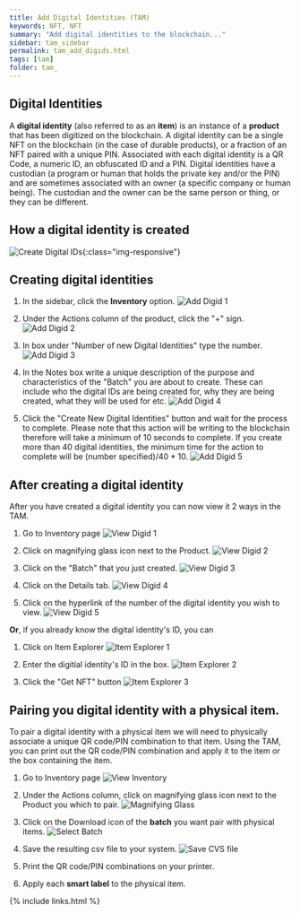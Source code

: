 ```yaml
---
title: Add Digital Identities (TAM)
keywords: NFT, NFT
summary: "Add digital identities to the blockchain..."
sidebar: tam_sidebar
permalink: tam_add_digids.html
tags: [tam]
folder: tam_
---
```


## Digital Identities 

A **digital identity** (also referred to as an **item**) is an instance of a **product** that has been digitized on the blockchain.  A digital identity can be a single NFT on the blockchain (in the case of durable products), or a fraction of an NFT paired with a unique PIN.  Associated with each digital identity is a QR Code, a numeric ID, an obfuscated ID and a PIN.  Digital identities have a custodian (a program or human that holds the private key and/or the PIN) and are sometimes associated with an owner (a specific company or human being).  The custodian and the owner can be the same person or thing, or they can be different.

## How a digital identity is created 
![Create Digital IDs](create_digids.svg){:class="img-responsive"}

## Creating digital identities 

1. In the sidebar, click the **Inventory** option.
![Add Digid 1](images/tam/inventory-add-1.png)

2. Under the Actions column of the product, click the "+" sign.
![Add Digid 2](images/tam/inventory-add-2.png)

3. In box under "Number of new Digital Identities" type the number.
![Add Digid 3](images/tam/inventory-add-3.png)

4. In the Notes box write a unique description of the purpose and characteristics of the "Batch" you are about to create.  These can include who the digital IDs are being created for, why they are being created, what they will be used for etc.
![Add Digid 4](images/tam/inventory-add-4.png)

5. Click the "Create New Digital Identities" button and wait for the process to complete.  Please note that this action will be writing to the blockchain therefore will take a minimum of 10 seconds to complete.  If you create more than 40 digital identities, the minimum time for the action to complete will be (number specified)/40 * 10.
![Add Digid 5](images/tam/inventory-add-5.png)

## After creating a digital identity

After you have created a digital identity you can now view it 2 ways in the TAM.
1. Go to Inventory page
![View Digid 1](images/tam/inventory-view-1.png)

2. Click on magnifying glass icon next to the Product.
![View Digid 2](images/tam/inventory-view-2.png)

3. Click on the "Batch" that you just created.
![View Digid 3](images/tam/inventory-view-3.png)

4. Click on the Details tab.
![View Digid 4](images/tam/inventory-view-4.png)

5. Click on the hyperlink of the number of the digital identity you wish to view.
![View Digid 5](images/tam/inventory-view-5.png)

**Or**, if you already know the digital identity's ID, you can
1. Click on Item Explorer
![Item Explorer 1](images/tam/item-explorer-1.png)

2. Enter the digitial identity's ID in the box.
![Item Explorer 2](images/tam/item-explorer-2.png)

3. Click the "Get NFT" button
![Item Explorer 3](images/tam/item-explorer-3.png)

## Pairing you digital identity with a physical item.

To pair a digital identity with a physical item we will need to physically associate a unique QR code/PIN combination to that item.  Using the TAM, you can print out the QR code/PIN combination and apply it to the item or the box containing the item.

1. Go to Inventory page
![View Inventory](images/tam/inventory-view-1.png)

2. Under the Actions column, click on magnifying glass icon next to the Product you which to pair.
![Magnifying Glass](images/tam/inventory-mag.png)

3. Click on the Download icon of the **batch** you want pair with physical items. 
![Select Batch](images/tam/select-batch.png)

4. Save the resulting csv file to your system.
![Save CVS file](images/tam/save-cvs.png)

5. Print the QR code/PIN combinations on your printer.

7. Apply each **smart label** to the physical item.

{% include links.html %}
